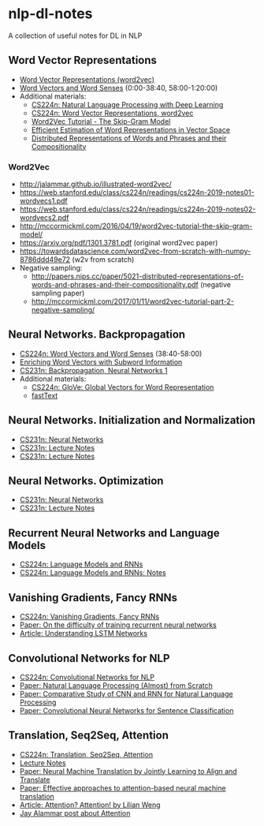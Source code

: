 # nlp-dl-notes
A collection of useful notes for DL in NLP
## Word Vector Representations

* [Word Vector Representations (word2vec)](https://youtu.be/8rXD5-xhemo)
* [Word Vectors and Word Senses](https://youtu.be/kEMJRjEdNzM) (0:00-38:40, 58:00-1:20:00)
* Additional materials:
  * [CS224n: Natural Language Processing with Deep Learning](https://youtu.be/OQQ-W_63UgQ)
  * [CS224n: Word Vector Representations, word2vec](https://youtu.be/ERibwqs9p38)
  * [Word2Vec Tutorial - The Skip-Gram Model](http://mccormickml.com/2016/04/19/word2vec-tutorial-the-skip-gram-model)
  * [Efficient Estimation of Word Representations in Vector Space](https://arxiv.org/pdf/1301.3781.pdf)
  * [Distributed Representations of Words and Phrases and their Compositionality](https://arxiv.org/pdf/1310.4546.pdf)
 
### Word2Vec
* http://jalammar.github.io/illustrated-word2vec/
* https://web.stanford.edu/class/cs224n/readings/cs224n-2019-notes01-wordvecs1.pdf
* https://web.stanford.edu/class/cs224n/readings/cs224n-2019-notes02-wordvecs2.pdf
* http://mccormickml.com/2016/04/19/word2vec-tutorial-the-skip-gram-model/
* https://arxiv.org/pdf/1301.3781.pdf (original word2vec paper)
* https://towardsdatascience.com/word2vec-from-scratch-with-numpy-8786ddd49e72 (w2v from scratch)
* Negative sampling:
  * http://papers.nips.cc/paper/5021-distributed-representations-of-words-and-phrases-and-their-compositionality.pdf (negative sampling paper)
  * http://mccormickml.com/2017/01/11/word2vec-tutorial-part-2-negative-sampling/ 
   
## Neural Networks. Backpropagation
 
 * [CS224n: Word Vectors and Word Senses](https://youtu.be/kEMJRjEdNzM) (38:40-58:00)
 * [Enriching Word Vectors with Subword Information](https://www.mitpressjournals.org/doi/pdfplus/10.1162/tacl_a_00051)
 * [CS231n: Backpropagation, Neural Networks 1](https://youtu.be/i94OvYb6noo)
 * Additional materials:
    * [CS224n: GloVe: Global Vectors for Word Representation](https://youtu.be/ASn7ExxLZws)
    * [fastText](https://youtu.be/CHcExDsDeHU)
    
## Neural Networks. Initialization and Normalization
 * [CS231n: Neural Networks](https://www.youtube.com/watch?v=gYpoJMlgyXA)
 * [CS231n: Lecture Notes](http://cs231n.github.io/neural-networks-1)
 * [CS231n: Lecture Notes](http://cs231n.github.io/neural-networks-2)
  
## Neural Networks. Optimization

 * [CS231n: Neural Networks](https://www.youtube.com/watch?v=hd_KFJ5ktUc)
 * [CS231n: Lecture Notes](http://cs231n.github.io/neural-networks-3)

## Recurrent Neural Networks and Language Models

 * [CS224n: Language Models and RNNs](https://youtu.be/iWea12EAu6U)
 * [CS224n: Language Models and RNNs: Notes](http://web.stanford.edu/class/cs224n/readings/cs224n-2019-notes05-LM_RNN.pdf)
 
## Vanishing Gradients, Fancy RNNs
* [CS224n: Vanishing Gradients, Fancy RNNs](https://www.youtube.com/watch?v=QEw0qEa0E50&list=PLoROMvodv4rOhcuXMZkNm7j3fVwBBY42z&index=7)
* [Paper: On the difficulty of training recurrent neural networks](http://proceedings.mlr.press/v28/pascanu13.pdf)
* [Article: Understanding LSTM Networks](https://colah.github.io/posts/2015-08-Understanding-LSTMs/)

## Convolutional Networks for NLP
* [CS224n: Convolutional Networks for NLP](https://youtu.be/EAJoRA0KX7I)
* [Paper: Natural Language Processing (Almost) from Scratch](http://www.jmlr.org/papers/volume12/collobert11a/collobert11a.pdf)
* [Paper: Comparative Study of CNN and RNN for Natural Language Processing](https://arxiv.org/abs/1702.01923)
* [Paper: Convolutional Neural Networks for Sentence Classification](https://www.aclweb.org/anthology/D14-1181.pdf)
   
## Translation, Seq2Seq, Attention
* [CS224n: Translation, Seq2Seq, Attention](https://www.youtube.com/watch?v=XXtpJxZBa2c)
* [Lecture Notes](http://web.stanford.edu/class/cs224n/readings/cs224n-2019-notes06-NMT_seq2seq_attention.pdf)
* [Paper: Neural Machine Translation by Jointly Learning to Align and Translate](https://arxiv.org/pdf/1409.0473.pdf)
* [Paper: Effective approaches to attention-based neural machine translation](https://arxiv.org/pdf/1508.04025)
* [Article: Attention? Attention! by Lilian Weng](https://lilianweng.github.io/lil-log/2018/06/24/attention-attention.html)
* [Jay Alammar post about Attention](https://jalammar.github.io/visualizing-neural-machine-translation-mechanics-of-seq2seq-models-with-attention/)
